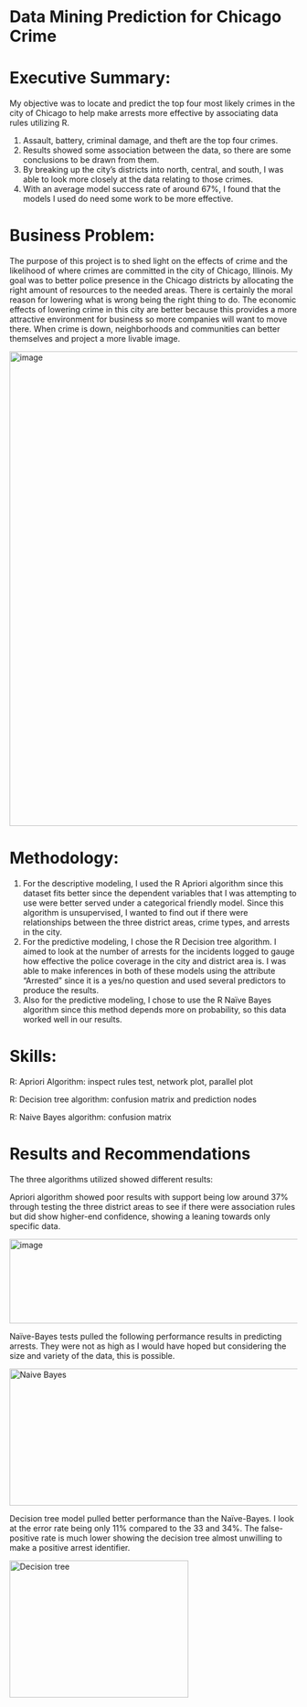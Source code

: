 # Data Mining Prediction for Chicago Crime
# Executive Summary:
My objective was to locate and predict the top four most likely crimes in the city of Chicago to help make arrests more effective by associating data rules utilizing R. 
1. Assault, battery, criminal damage, and theft are the top four crimes.
2. Results showed some association between the data, so there are some conclusions to be drawn from them.  
3. By breaking up the city’s districts into north, central, and south, I was able to look more closely at the data relating to those crimes. 
4. With an average model success rate of around 67%, I found that the models I used do need some work to be more effective.

# Business Problem:
The purpose of this project is to shed light on the effects of crime and the likelihood of where crimes are committed in the city of Chicago, Illinois. My goal was to better police presence in the Chicago districts by allocating the right amount of resources to the needed areas. There is certainly the moral reason for lowering what is wrong being the right thing to do. The economic effects of lowering crime in this city are better because this provides a more attractive environment for business so more companies will want to move there. When crime is down, neighborhoods and communities can better themselves and project a more livable image.

<img width="1199" height="831" alt="image" src="https://github.com/user-attachments/assets/b6043e04-e1f7-4e4b-aaa4-5bd27faf5927" />

# Methodology:
1. For the descriptive modeling, I used the R Apriori algorithm since this dataset fits better since the dependent variables that I was attempting to use were better served under a categorical friendly model. Since this algorithm is unsupervised, I wanted to find out if there were relationships between the three district areas, crime types, and arrests in the city.
2. For the predictive modeling, I chose the R Decision tree algorithm. I aimed to look at the number of arrests for the incidents logged to gauge how effective the police coverage in the city and district area is. I was able to make inferences in both of these models using the attribute “Arrested” since it is a yes/no question and used several predictors to produce the results.
3. Also for the predictive modeling, I chose to use the R Naïve Bayes algorithm since this method depends more on probability, so this data worked well in our results.

# Skills:
R: Apriori Algorithm: inspect rules test, network plot, parallel plot

R: Decision tree algorithm: confusion matrix and prediction nodes

R: Naive Bayes algorithm: confusion matrix

# Results and Recommendations
The three algorithms utilized showed different results:

Apriori algorithm showed poor results with support being low around 37% through testing the three district areas to see if there were association rules but did show higher-end confidence, showing a leaning towards only specific data.

<img width="840" height="148" alt="image" src="https://github.com/user-attachments/assets/e6673fab-b7ce-4787-aaf9-b31dd7580642" />

Naïve-Bayes tests pulled the following performance results in predicting arrests. They were not as high as I would have hoped but considering the size and variety of the data, this is possible.

<img width="537" height="240" alt="Naive Bayes" src="https://github.com/user-attachments/assets/9e7e3029-675f-4d6d-a906-beb3f764add1" />

Decision tree model pulled better performance than the Naïve-Bayes. I look at the error rate being only 11% compared to the 33 and 34%. The false-positive rate is much lower showing the decision tree almost unwilling to make a positive arrest identifier.

<img width="313" height="240" alt="Decision tree" src="https://github.com/user-attachments/assets/7d3274e5-8570-4579-90cd-06a2dcb33644" />






